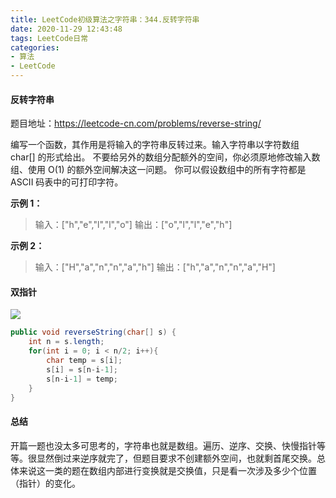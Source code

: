 ```yaml
---
title: LeetCode初级算法之字符串：344.反转字符串
date: 2020-11-29 12:43:48
tags: LeetCode日常
categories: 
- 算法
- LeetCode
---
```


#### 反转字符串

题目地址：https://leetcode-cn.com/problems/reverse-string/

编写一个函数，其作用是将输入的字符串反转过来。输入字符串以字符数组 char[] 的形式给出。<!--more-->
不要给另外的数组分配额外的空间，你必须原地修改输入数组、使用 O(1) 的额外空间解决这一问题。
你可以假设数组中的所有字符都是 ASCII 码表中的可打印字符。

**示例 1：**

> 输入：["h","e","l","l","o"]
> 输出：["o","l","l","e","h"]

**示例 2：**

> 输入：["H","a","n","n","a","h"]
> 输出：["h","a","n","n","a","H"]

#### 双指针

![](https://gitee-blogimage.oss-cn-beijing.aliyuncs.com/blogImage/%E5%AD%97%E7%AC%A6%E4%B8%B2%E5%8F%8D%E8%BD%AC/1.gif)

```java
public void reverseString(char[] s) {
    int n = s.length;
    for(int i = 0; i < n/2; i++){
        char temp = s[i];
        s[i] = s[n-i-1];
        s[n-i-1] = temp;
    }
}
```

#### 总结

开篇一题也没太多可思考的，字符串也就是数组。遍历、逆序、交换、快慢指针等等。很显然倒过来逆序就完了，但题目要求不创建额外空间，也就剩首尾交换。总体来说这一类的题在数组内部进行变换就是交换值，只是看一次涉及多少个位置（指针）的变化。